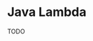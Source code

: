 # Java Lambda

<!--
https://app.pluralsight.com/library/courses/lambda-expressions-java-code/table-of-contents
-->

TODO
